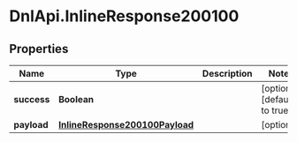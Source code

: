 # DnlApi.InlineResponse200100

## Properties
Name | Type | Description | Notes
------------ | ------------- | ------------- | -------------
**success** | **Boolean** |  | [optional] [default to true]
**payload** | [**InlineResponse200100Payload**](InlineResponse200100Payload.md) |  | [optional] 


